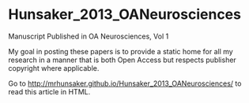 Hunsaker_2013_OANeurosciences
=============================

Manuscript Published in OA Neurosciences, Vol 1

My goal in posting these papers is to provide a static home for all my research in a manner that is both Open Access but respects publisher copyright where applicable.

Go to http://mrhunsaker.github.io/Hunsaker_2013_OANeurosciences/ to read this article in HTML.


